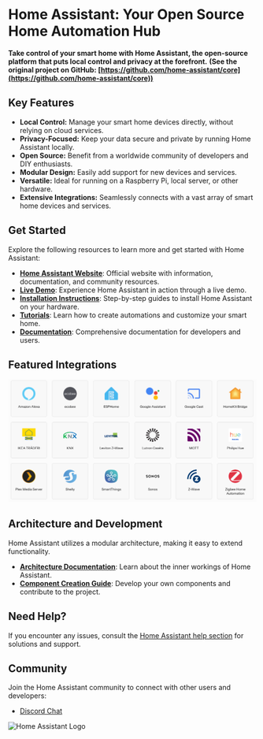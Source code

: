 # Home Assistant: Your Open Source Home Automation Hub

**Take control of your smart home with Home Assistant, the open-source platform that puts local control and privacy at the forefront.**  **(See the original project on GitHub: [https://github.com/home-assistant/core](https://github.com/home-assistant/core))**

## Key Features

*   **Local Control:** Manage your smart home devices directly, without relying on cloud services.
*   **Privacy-Focused:** Keep your data secure and private by running Home Assistant locally.
*   **Open Source:** Benefit from a worldwide community of developers and DIY enthusiasts.
*   **Modular Design:** Easily add support for new devices and services.
*   **Versatile:** Ideal for running on a Raspberry Pi, local server, or other hardware.
*   **Extensive Integrations:** Seamlessly connects with a vast array of smart home devices and services.

## Get Started

Explore the following resources to learn more and get started with Home Assistant:

*   **[Home Assistant Website](https://home-assistant.io)**: Official website with information, documentation, and community resources.
*   **[Live Demo](https://demo.home-assistant.io)**: Experience Home Assistant in action through a live demo.
*   **[Installation Instructions](https://home-assistant.io/getting-started/)**: Step-by-step guides to install Home Assistant on your hardware.
*   **[Tutorials](https://home-assistant.io/getting-started/automation/)**: Learn how to create automations and customize your smart home.
*   **[Documentation](https://home-assistant.io/docs/)**: Comprehensive documentation for developers and users.

## Featured Integrations

![Home Assistant Integrations](https://raw.githubusercontent.com/home-assistant/core/dev/.github/assets/screenshot-integrations.png)

## Architecture and Development

Home Assistant utilizes a modular architecture, making it easy to extend functionality.

*   **[Architecture Documentation](https://developers.home-assistant.io/docs/architecture_index/)**: Learn about the inner workings of Home Assistant.
*   **[Component Creation Guide](https://developers.home-assistant.io/docs/creating_component_index/)**: Develop your own components and contribute to the project.

## Need Help?

If you encounter any issues, consult the [Home Assistant help section](https://home-assistant.io/help/) for solutions and support.

## Community

Join the Home Assistant community to connect with other users and developers:

*   [Discord Chat](https://www.home-assistant.io/join-chat/)

![Home Assistant Logo](https://www.openhomefoundation.org/badges/home-assistant.png)